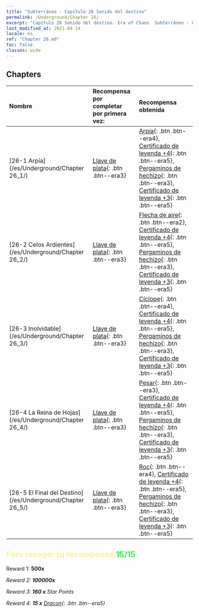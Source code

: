 ```yaml
---
title: "Subterráneo - Capítulo 26 Sonido del destino"
permalink: /Underground/Chapter 26/
excerpt: "Capítulo 26 Sonido del destino. Era of Chaos  Subterráneo - Capítulo 26. Sonido del destino"
last_modified_at: 2021-04-14
locale: es
ref: "Chapter 26.md"
toc: false
classes: wide
---
```


## Chapters

  | Nombre |  Recompensa por completar por primera vez: | Recompensa obtenida |
  |:------------|:------------|:------------| 
  | [26-1 Arpía](/es/Underground/Chapter 26_1/) | [Llave de plata](/es/Items/con_693/){: .btn .btn--era3} | [Arpía](/es/Items/unt_245/){: .btn .btn--era4}, [Certificado de leyenda +4](/es/Items/mat_95/){: .btn .btn--era5}, [Pergaminos de hechizo](/es/Items/con_694/){: .btn .btn--era3}, [Certificado de leyenda +3](/es/Items/mat_88/){: .btn .btn--era5} |
  | [26-2 Celos Ardientes](/es/Underground/Chapter 26_2/) | [Llave de plata](/es/Items/con_693/){: .btn .btn--era3} | [Flecha de aire](/es/Items/her_449/){: .btn .btn--era2}, [Certificado de leyenda +4](/es/Items/mat_95/){: .btn .btn--era5}, [Pergaminos de hechizo](/es/Items/con_694/){: .btn .btn--era3}, [Certificado de leyenda +3](/es/Items/mat_88/){: .btn .btn--era5} |
  | [26-3 Inolvidable](/es/Underground/Chapter 26_3/) | [Llave de plata](/es/Items/con_693/){: .btn .btn--era3} | [Cíclope](/es/Items/unt_222/){: .btn .btn--era4}, [Certificado de leyenda +4](/es/Items/mat_95/){: .btn .btn--era5}, [Pergaminos de hechizo](/es/Items/con_694/){: .btn .btn--era3}, [Certificado de leyenda +3](/es/Items/mat_88/){: .btn .btn--era5} |
  | [26-4 La Reina de Hojas](/es/Underground/Chapter 26_4/) | [Llave de plata](/es/Items/con_693/){: .btn .btn--era3} | [Pesar](/es/Items/her_458/){: .btn .btn--era3}, [Certificado de leyenda +4](/es/Items/mat_95/){: .btn .btn--era5}, [Pergaminos de hechizo](/es/Items/con_694/){: .btn .btn--era3}, [Certificado de leyenda +3](/es/Items/mat_88/){: .btn .btn--era5} |
  | [26-5 El Final del Destino](/es/Underground/Chapter 26_5/) | [Llave de plata](/es/Items/con_693/){: .btn .btn--era3} | [Roc](/es/Items/unt_221/){: .btn .btn--era4}, [Certificado de leyenda +4](/es/Items/mat_95/){: .btn .btn--era5}, [Pergaminos de hechizo](/es/Items/con_694/){: .btn .btn--era3}, [Certificado de leyenda +3](/es/Items/mat_88/){: .btn .btn--era5} |


## <span style="color: #ffeea0">Para recoger tu recompensa:</span><span style="color: #27f73a">15/15</span>

 Reward 1:  **500x** <i class="fas fa-gem"/>

 Reward 2:  **100000x** <i class="fas fa-coins"/>

 Reward 3: **160 x** Star Points

 Reward 4: **15 x** [Dracon](/es/Items/her_387/){: .btn .btn--era5}

